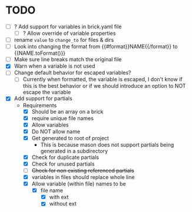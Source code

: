 # TODO

- [ ] ? Add support for variables in brick.yaml file
  - [ ] ? Allow override of variable properties

- [ ] rename `value` to `change_to` for files & dirs
- [ ] Look into changing the format from {{#format}}NAME{{/format}} to {{NAME.toFormat()}}
- [ ] Make sure line breaks match the original file
- [x] Warn when a variable is not used
- [ ] Change default behavior for escaped variables?
  - [ ] Currently when formatted, the variable is escaped, I don't know if this is the best behavior or if we should introduce an option to NOT escape the variable
- [x] Add support for partials
  - Requirements
    - [x] Should be an array on a brick
    - [x] require unique file names
    - [x] Allow variables
    - [x] Do NOT allow name
    - [x] Get generated to root of project
      - This is because mason does not support partials being generated in a subdirectory
    - [x] Check for duplicate partials
    - [x] Check for unused partials
    - [ ] ~~Check for non existing referenced partials~~
    - [x] variables in files should replace whole line
    - [x] Allow variable (within file) names to be
      - [x] file name
        - [x] with ext
        - [x] without ext
